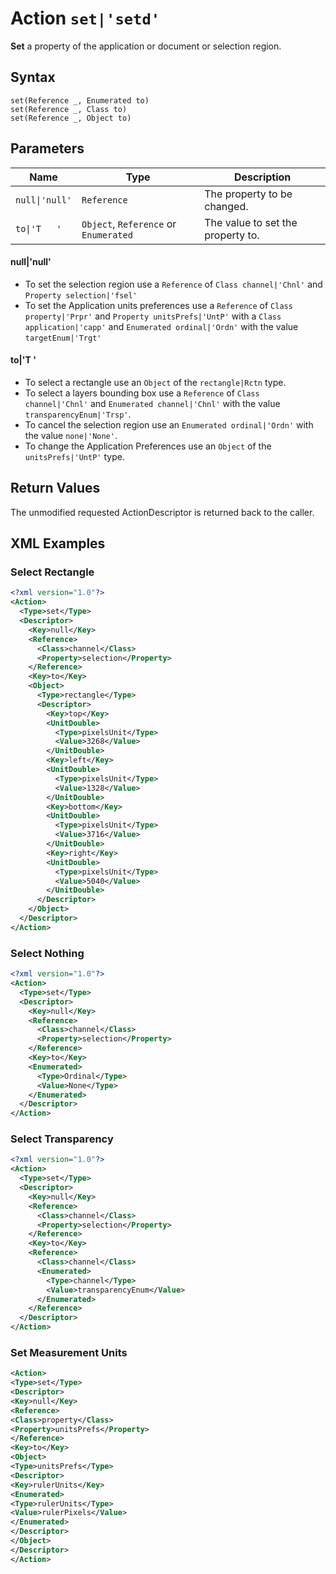 # Action `set|'setd'`

**Set** a property of the application or document or selection region.
## Syntax

```
set(Reference _, Enumerated to)
set(Reference _, Class to)
set(Reference _, Object to)
```

## Parameters

| Name | Type | Description
| --- | --- | --- |
`null\|'null'` | `Reference` | The property to be changed.
`to\|'T   '` | `Object`, `Reference` or `Enumerated` | The value to set the property to.  

#### null|'null'
* To set the selection region use a `Reference` of `Class channel|'Chnl'` and `Property selection|'fsel'`
* To set the Application units preferences use a `Reference` of `Class property|'Prpr'` and `Property unitsPrefs|'UntP'` with a `Class application|'capp'` and `Enumerated ordinal|'Ordn'` with the value `targetEnum|'Trgt'`

#### to|'T   '
* To select a rectangle use an `Object` of the `rectangle|Rctn` type.
* To select a layers bounding box use a `Reference` of `Class channel|'Chnl'` and `Enumerated channel|'Chnl'` with the value `transparencyEnum|'Trsp'`.
* To cancel the selection region use an `Enumerated ordinal|'Ordn'` with the value `none|'None'`.
* To change the Application Preferences use an `Object` of the `unitsPrefs|'UntP'` type.



## Return Values

The unmodified requested ActionDescriptor is returned back to the caller.

## XML Examples
### Select Rectangle
```xml
<?xml version="1.0"?>
<Action>
  <Type>set</Type>
  <Descriptor>
    <Key>null</Key>
    <Reference>
      <Class>channel</Class>
      <Property>selection</Property>
    </Reference>
    <Key>to</Key>
    <Object>
      <Type>rectangle</Type>
      <Descriptor>
        <Key>top</Key>
        <UnitDouble>
          <Type>pixelsUnit</Type>
          <Value>3268</Value>
        </UnitDouble>
        <Key>left</Key>
        <UnitDouble>
          <Type>pixelsUnit</Type>
          <Value>1328</Value>
        </UnitDouble>
        <Key>bottom</Key>
        <UnitDouble>
          <Type>pixelsUnit</Type>
          <Value>3716</Value>
        </UnitDouble>
        <Key>right</Key>
        <UnitDouble>
          <Type>pixelsUnit</Type>
          <Value>5040</Value>
        </UnitDouble>
      </Descriptor>
    </Object>
  </Descriptor>
</Action>
```
### Select Nothing
```xml
<?xml version="1.0"?>
<Action>
  <Type>set</Type>
  <Descriptor>
    <Key>null</Key>
    <Reference>
      <Class>channel</Class>
      <Property>selection</Property>
    </Reference>
    <Key>to</Key>
    <Enumerated>
      <Type>Ordinal</Type>
      <Value>None</Type>
    </Enumerated>
  </Descriptor>
</Action>
```
### Select Transparency
```xml
<?xml version="1.0"?>
<Action>
  <Type>set</Type>
  <Descriptor>
    <Key>null</Key>
    <Reference>
      <Class>channel</Class>
      <Property>selection</Property>
    </Reference>
    <Key>to</Key>
    <Reference>
      <Class>channel</Class>
      <Enumerated>
        <Type>channel</Type>
      	<Value>transparencyEnum</Value>
      </Enumerated>
    </Reference>
  </Descriptor>
</Action>
```
### Set Measurement Units
```xml
<Action>
<Type>set</Type>
<Descriptor>
<Key>null</Key>
<Reference>
<Class>property</Class>
<Property>unitsPrefs</Property>
</Reference>
<Key>to</Key>
<Object>
<Type>unitsPrefs</Type>
<Descriptor>
<Key>rulerUnits</Key>
<Enumerated>
<Type>rulerUnits</Type>
<Value>rulerPixels</Value>
</Enumerated>
</Descriptor>
</Object>
</Descriptor>
</Action>
```